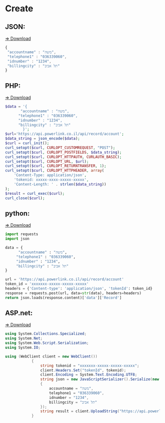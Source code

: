 # Create

## JSON: 
<a href="https://github.com/powerlink/Rest-API/blob/master/Create/Create-json.json">=> Download</a>

```javascript
{
 "accountname" : "משה",
 "telephone1" : "036339060",
 "idnumber" : "1234",
 "billingcity" : "תל אביב"
}
```

## PHP:
<a href="https://github.com/powerlink/Rest-API/blob/master/Create/create-php.php">=> Download</a>

```php
$data = '{
       "accountname" : "משה",
      "telephone1" : "036339060",
      "idnumber" : "1234",
      "billingcity" : "תל אביב"
        }';
$url='https://api.powerlink.co.il/api/record/account';
$data_string = json_encode($data);  
$curl = curl_init();
curl_setopt($curl, CURLOPT_CUSTOMREQUEST, "POST");
curl_setopt($curl, CURLOPT_POSTFIELDS, $data_string);                                                                   
curl_setopt($curl, CURLOPT_HTTPAUTH, CURLAUTH_BASIC);
curl_setopt($curl, CURLOPT_URL, $url);
curl_setopt($curl, CURLOPT_RETURNTRANSFER, 1);
curl_setopt($curl, CURLOPT_HTTPHEADER, array(                                                                          
    'Content-Type: application/json',
    'tokenid: xxxxx-xxxx-xxxxx-xxxxx',                                                                                
    'Content-Length: ' . strlen($data_string))                                                                       
); 
$result = curl_exec($curl);
curl_close($curl);
```

## python:
<a href="https://github.com/powerlink/Rest-API/blob/master/Create/create-pyton.py">=> Download</a>

```python
import requests
import json

data = {
      "accountname" : "משה",
     "telephone1" : "036339060",
     "idnumber" : "1234",
     "billingcity" : "תל אביב"
}

url = 'https://api.powerlink.co.il/api/record/account'
token_id = 'xxxxxxx-xxxxx-xxxxx-xxxxx'
headers = {'Content-type': 'application/json', 'tokenId': token_id}
response = requests.post(url, data=str(data), headers=headers)
return json.loads(response.content)['data']['Record']
```

## ASP.net:
<a href="https://github.com/powerlink/Rest-API/blob/master/Create/create-c.cs">=> Download</a>

```c#
using System.Collections.Specialized;
using System.Net;
using System.Web.Script.Serialization;
using System.IO;

using (WebClient client = new WebClient())
            {
                string tokenid = "xxxxxxx-xxxxx-xxxxx-xxxxx"; 
                client.Headers.Set("tokenId", tokenid);
                client.Encoding = System.Text.Encoding.UTF8;
                string json = new JavaScriptSerializer().Serialize(new
                {
                    accountname = "משה",
                    telephone1 = "036339060",
                    idnumber = "1234",
                    billingcity = "תל אביב"
                });
                string result = client.UploadString("https://api.powerlink.co.il/api/record/account", "POST", json);
            }
```
